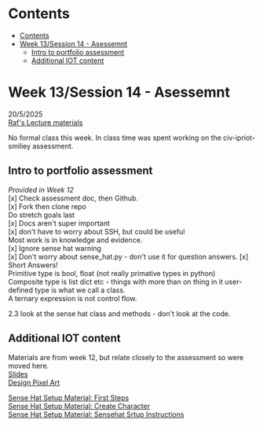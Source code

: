 # Contents
- [Contents](#contents)
- [Week 13/Session 14 - Asessemnt](#week-13session-14---asessemnt)
  - [Intro to portfolio assessment](#intro-to-portfolio-assessment)
  - [Additional IOT content](#additional-iot-content)

# Week 13/Session 14 - Asessemnt
20/5/2025  
[Raf's Lecture materials](https://github.com/NM-TAFE/civ-ipriot-in-class-demos/tree/2025/s1/raf)

No formal class this week. In class time was spent working on the civ-ipriot-smiliey assessment.

## Intro to portfolio assessment
*Provided in Week 12*  
[x] Check assessment doc, then Github.  
[x] Fork then clone repo  
Do stretch goals last  
[x] Docs aren't super important  
[x] don't have to worry about SSH, but could be useful  
Most work is in knowledge and evidence.  
[x] Ignore sense hat warning  
[x] Don't  worry about sense_hat.py - don't use it for question answers.
[x] Short Answers!  
Primitive type is bool, float (not really primative types in python)  
Composite type is list dict etc - things with more than on thing in it
user-defined type is what we call a class.  
A ternary expression is not control flow.  

2.3 look at the sense hat class and methods - don't look at the code.

## Additional IOT content
Materials are from week 12, but relate closely to the assessment so were moved here.  
[Slides](./resources/additional-IOT-content/L31-Slides-Programming-KS4.pptx)  
[Design Pixel Art](./resources/additional-IOT-content/A2-Worksheet-Pixel-art.xlsx)  


[Sense Hat Setup Material: First Steps](./resources/additional-IOT-content/sense-hat-setup-material/A1-Worksheet-Sense-HAT-First-steps.docx)  
[Sense Hat Setup Material: Create Character](./resources/additional-IOT-content/sense-hat-setup-material/A3-Worksheet-Create-the-pixel-character.docx)  
[Sense Hat Setup Material: Sensehat Srtup Instructions](./resources/additional-IOT-content/sense-hat-setup-material/L31-Handout-Sense-HAT-setup-instructions-Programming-KS4.docx)  